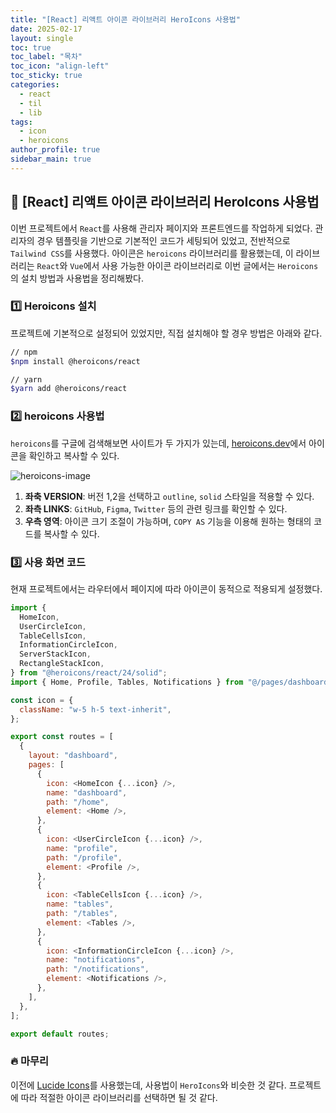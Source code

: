 ```yaml
---
title: "[React] 리액트 아이콘 라이브러리 HeroIcons 사용법"
date: 2025-02-17
layout: single
toc: true
toc_label: "목차"
toc_icon: "align-left"
toc_sticky: true
categories:
  - react
  - til
  - lib
tags:
  - icon
  - heroicons
author_profile: true
sidebar_main: true
---
```


## :ledger: [React] 리액트 아이콘 라이브러리 HeroIcons 사용법

이번 프로젝트에서 `React`를 사용해 관리자 페이지와 프론트엔드를 작업하게 되었다. 관리자의 경우 템플릿을 기반으로 기본적인 코드가 세팅되어 있었고, 전반적으로 `Tailwind CSS`를 사용했다. 아이콘은 `heroicons` 라이브러리를 활용했는데, 이 라이브러리는 `React`와 `Vue`에서 사용 가능한 아이콘 라이브러리로 이번 글에서는 `Heroicons`의 설치 방법과 사용법을 정리해봤다.

### :one: Heroicons 설치

프로젝트에 기본적으로 설정되어 있었지만, 직접 설치해야 할 경우 방법은 아래와 같다.

```bash
// npm
$npm install @heroicons/react

// yarn
$yarn add @heroicons/react
```

### :two: heroicons 사용법

`heroicons`를 구글에 검색해보면 사이트가 두 가지가 있는데, [heroicons.dev](https://heroicons.dev/)에서 아이콘을 확인하고 복사할 수 있다.

![heroicons-image](https://github.com/user-attachments/assets/7faeba2d-e4ba-4a73-8d49-82437eaa6da8)

1. **좌축 VERSION**: 버전 1,2을 선택하고 `outline`, `solid` 스타일을 적용할 수 있다.
2. **좌측 LINKS**: `GitHub`, `Figma`, `Twitter` 등의 관련 링크를 확인할 수 있다.
3. **우측 영역**: 아이콘 크기 조절이 가능하며, `COPY AS` 기능을 이용해 원하는 형태의 코드를 복사할 수 있다.

### :three: 사용 화면 코드

현재 프로젝트에서는 라우터에서 페이지에 따라 아이콘이 동적으로 적용되게 설정했다.

```javascript
import {
  HomeIcon,
  UserCircleIcon,
  TableCellsIcon,
  InformationCircleIcon,
  ServerStackIcon,
  RectangleStackIcon,
} from "@heroicons/react/24/solid";
import { Home, Profile, Tables, Notifications } from "@/pages/dashboard";

const icon = {
  className: "w-5 h-5 text-inherit",
};

export const routes = [
  {
    layout: "dashboard",
    pages: [
      {
        icon: <HomeIcon {...icon} />,
        name: "dashboard",
        path: "/home",
        element: <Home />,
      },
      {
        icon: <UserCircleIcon {...icon} />,
        name: "profile",
        path: "/profile",
        element: <Profile />,
      },
      {
        icon: <TableCellsIcon {...icon} />,
        name: "tables",
        path: "/tables",
        element: <Tables />,
      },
      {
        icon: <InformationCircleIcon {...icon} />,
        name: "notifications",
        path: "/notifications",
        element: <Notifications />,
      },
    ],
  },
];

export default routes;
```

### :fire: 마무리

이전에 [Lucide Icons](https://rarrit.github.io/lib/react/til/lucide-icons/#google_vignette)를 사용했는데, 사용법이 `HeroIcons`와 비슷한 것 같다. 프로젝트에 따라 적절한 아이콘 라이브러리를 선택하면 될 것 같다.
